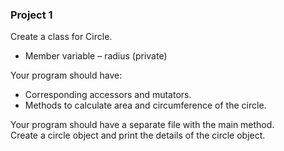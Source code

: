 ### **Project 1**
Create a class for Circle.  
- Member variable – radius (private)  

Your program should have:  
- Corresponding accessors and mutators.  
- Methods to calculate area and circumference of the circle.  

Your program should have a separate file with the main method.  
Create a circle object and print the details of the circle object.
